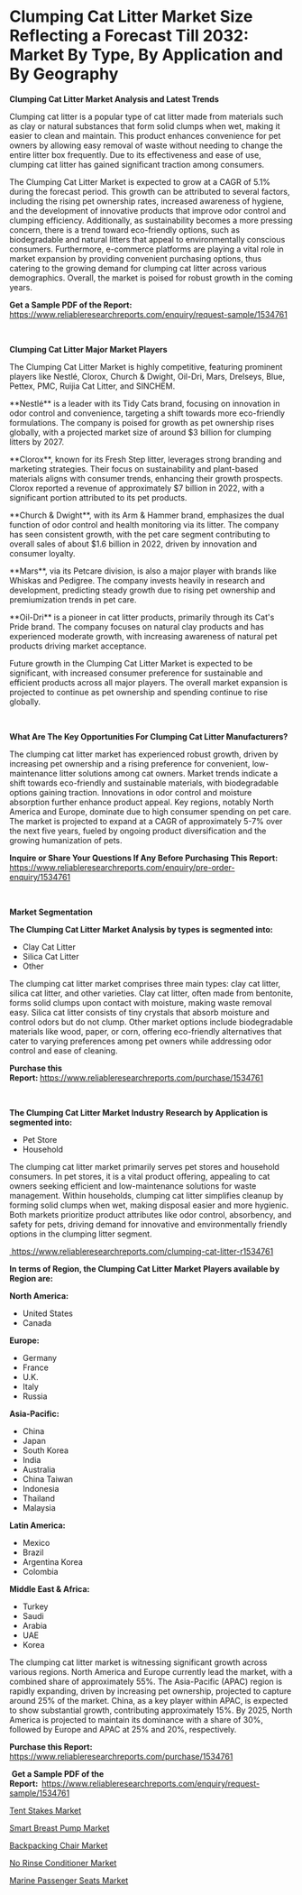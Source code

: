<p><h1>Clumping Cat Litter Market Size Reflecting a Forecast Till 2032: Market By Type, By Application and By Geography</h1></p><p><strong>Clumping Cat Litter Market Analysis and Latest Trends</strong></p>
<p><p>Clumping cat litter is a popular type of cat litter made from materials such as clay or natural substances that form solid clumps when wet, making it easier to clean and maintain. This product enhances convenience for pet owners by allowing easy removal of waste without needing to change the entire litter box frequently. Due to its effectiveness and ease of use, clumping cat litter has gained significant traction among consumers.</p><p>The Clumping Cat Litter Market is expected to grow at a CAGR of 5.1% during the forecast period. This growth can be attributed to several factors, including the rising pet ownership rates, increased awareness of hygiene, and the development of innovative products that improve odor control and clumping efficiency. Additionally, as sustainability becomes a more pressing concern, there is a trend toward eco-friendly options, such as biodegradable and natural litters that appeal to environmentally conscious consumers. Furthermore, e-commerce platforms are playing a vital role in market expansion by providing convenient purchasing options, thus catering to the growing demand for clumping cat litter across various demographics. Overall, the market is poised for robust growth in the coming years.</p></p>
<p><strong>Get a Sample PDF of the Report:&nbsp;</strong> <a href="https://www.reliableresearchreports.com/enquiry/request-sample/1534761?utm_campaign=7&utm_medium=2&utm_source=Github&utm_content=ia&utm_term=09022025&utm_id=clumping-cat-litter">https://www.reliableresearchreports.com/enquiry/request-sample/1534761</a></p>
<p>&nbsp;</p>
<p><strong>Clumping Cat Litter Major Market Players</strong></p>
<p><p>The Clumping Cat Litter Market is highly competitive, featuring prominent players like Nestlé, Clorox, Church & Dwight, Oil-Dri, Mars, Drelseys, Blue, Pettex, PMC, Ruijia Cat Litter, and SINCHEM. </p><p>**Nestlé** is a leader with its Tidy Cats brand, focusing on innovation in odor control and convenience, targeting a shift towards more eco-friendly formulations. The company is poised for growth as pet ownership rises globally, with a projected market size of around $3 billion for clumping litters by 2027.</p><p>**Clorox**, known for its Fresh Step litter, leverages strong branding and marketing strategies. Their focus on sustainability and plant-based materials aligns with consumer trends, enhancing their growth prospects. Clorox reported a revenue of approximately $7 billion in 2022, with a significant portion attributed to its pet products.</p><p>**Church & Dwight**, with its Arm & Hammer brand, emphasizes the dual function of odor control and health monitoring via its litter. The company has seen consistent growth, with the pet care segment contributing to overall sales of about $1.6 billion in 2022, driven by innovation and consumer loyalty.</p><p>**Mars**, via its Petcare division, is also a major player with brands like Whiskas and Pedigree. The company invests heavily in research and development, predicting steady growth due to rising pet ownership and premiumization trends in pet care.</p><p>**Oil-Dri** is a pioneer in cat litter products, primarily through its Cat's Pride brand. The company focuses on natural clay products and has experienced moderate growth, with increasing awareness of natural pet products driving market acceptance.</p><p>Future growth in the Clumping Cat Litter Market is expected to be significant, with increased consumer preference for sustainable and efficient products across all major players. The overall market expansion is projected to continue as pet ownership and spending continue to rise globally.</p></p>
<p>&nbsp;</p>
<p><strong>What Are The Key Opportunities For Clumping Cat Litter Manufacturers?</strong></p>
<p><p>The clumping cat litter market has experienced robust growth, driven by increasing pet ownership and a rising preference for convenient, low-maintenance litter solutions among cat owners. Market trends indicate a shift towards eco-friendly and sustainable materials, with biodegradable options gaining traction. Innovations in odor control and moisture absorption further enhance product appeal. Key regions, notably North America and Europe, dominate due to high consumer spending on pet care. The market is projected to expand at a CAGR of approximately 5-7% over the next five years, fueled by ongoing product diversification and the growing humanization of pets.</p></p>
<p><strong>Inquire or Share Your Questions If Any Before Purchasing This Report:</strong> <a href="https://www.reliableresearchreports.com/enquiry/pre-order-enquiry/1534761?utm_campaign=7&utm_medium=2&utm_source=Github&utm_content=ia&utm_term=09022025&utm_id=clumping-cat-litter">https://www.reliableresearchreports.com/enquiry/pre-order-enquiry/1534761</a></p>
<p>&nbsp;</p>
<p><strong>Market Segmentation</strong></p>
<p><strong>The Clumping Cat Litter Market Analysis by types is segmented into:</strong></p>
<p><ul><li>Clay Cat Litter</li><li>Silica Cat Litter</li><li>Other</li></ul></p>
<p><p>The clumping cat litter market comprises three main types: clay cat litter, silica cat litter, and other varieties. Clay cat litter, often made from bentonite, forms solid clumps upon contact with moisture, making waste removal easy. Silica cat litter consists of tiny crystals that absorb moisture and control odors but do not clump. Other market options include biodegradable materials like wood, paper, or corn, offering eco-friendly alternatives that cater to varying preferences among pet owners while addressing odor control and ease of cleaning.</p></p>
<p><strong>Purchase this Report:&nbsp;</strong><a href="https://www.reliableresearchreports.com/purchase/1534761?utm_campaign=7&utm_medium=2&utm_source=Github&utm_content=ia&utm_term=09022025&utm_id=clumping-cat-litter">https://www.reliableresearchreports.com/purchase/1534761</a></p>
<p>&nbsp;</p>
<p><strong>The Clumping Cat Litter Market Industry Research by Application is segmented into:</strong></p>
<p><ul><li>Pet Store</li><li>Household</li></ul></p>
<p><p>The clumping cat litter market primarily serves pet stores and household consumers. In pet stores, it is a vital product offering, appealing to cat owners seeking efficient and low-maintenance solutions for waste management. Within households, clumping cat litter simplifies cleanup by forming solid clumps when wet, making disposal easier and more hygienic. Both markets prioritize product attributes like odor control, absorbency, and safety for pets, driving demand for innovative and environmentally friendly options in the clumping litter segment.</p></p>
<p><a href="https://www.reliableresearchreports.com/clumping-cat-litter-r1534761?utm_campaign=7&utm_medium=2&utm_source=Github&utm_content=ia&utm_term=09022025&utm_id=clumping-cat-litter">&nbsp;https://www.reliableresearchreports.com/clumping-cat-litter-r1534761</a></p>
<p><strong>In terms of Region, the Clumping Cat Litter Market Players available by Region are:</strong></p>
<p>
    <p> <strong> North America: </strong>
        <ul>
            <li>United States</li>
            <li>Canada</li>
        </ul>
        </p> 
    <p> <strong> Europe: </strong>
        <ul>
            <li>Germany</li>
            <li>France</li>
            <li>U.K.</li>
            <li>Italy</li>
            <li>Russia</li>
        </ul>
        </p> 
    <p> <strong> Asia-Pacific: </strong>
        <ul>
            <li>China</li>
            <li>Japan</li>
            <li>South Korea</li>
            <li>India</li>
            <li>Australia</li>
            <li>China Taiwan</li>
            <li>Indonesia</li>
            <li>Thailand</li>
            <li>Malaysia</li>
        </ul>
        </p> 
    <p> <strong> Latin America: </strong>
        <ul>
            <li>Mexico</li>
            <li>Brazil</li>
            <li>Argentina Korea</li>
            <li>Colombia</li>
        </ul>
        </p> 
    <p> <strong> Middle East & Africa: </strong>
        <ul>
            <li>Turkey</li>
            <li>Saudi</li>
            <li>Arabia</li>
            <li>UAE</li>
            <li>Korea</li>
        </ul>
    </p>
    </p>
<p><p>The clumping cat litter market is witnessing significant growth across various regions. North America and Europe currently lead the market, with a combined share of approximately 55%. The Asia-Pacific (APAC) region is rapidly expanding, driven by increasing pet ownership, projected to capture around 25% of the market. China, as a key player within APAC, is expected to show substantial growth, contributing approximately 15%. By 2025, North America is projected to maintain its dominance with a share of 30%, followed by Europe and APAC at 25% and 20%, respectively.</p></p>
<p><strong>Purchase this Report: </strong><a href="https://www.reliableresearchreports.com/purchase/1534761?utm_campaign=7&utm_medium=2&utm_source=Github&utm_content=ia&utm_term=09022025&utm_id=clumping-cat-litter">https://www.reliableresearchreports.com/purchase/1534761</a></p>
<p>&nbsp;<strong>Get a Sample PDF of the Report:&nbsp;&nbsp;</strong><a href="https://www.reliableresearchreports.com/enquiry/request-sample/1534761?utm_campaign=7&utm_medium=2&utm_source=Github&utm_content=ia&utm_term=09022025&utm_id=clumping-cat-litter">https://www.reliableresearchreports.com/enquiry/request-sample/1534761</a></p>
<p><strong></strong></p>
<p><p><a href="https://github.com/carendesrochers299/Market-Research-Report-List-1/blob/main/tent-stakes-market.md?utm_campaign=7&utm_medium=2&utm_source=Github&utm_content=ia&utm_term=09022025&utm_id=clumping-cat-litter">Tent Stakes Market</a></p><p><a href="https://github.com/loppibsr/Market-Research-Report-List-1/blob/main/smart-breast-pump-market.md?utm_campaign=7&utm_medium=2&utm_source=Github&utm_content=ia&utm_term=09022025&utm_id=clumping-cat-litter">Smart Breast Pump Market</a></p><p><a href="https://github.com/hannajuana198484/Market-Research-Report-List-1/blob/main/backpacking-chair-market.md?utm_campaign=7&utm_medium=2&utm_source=Github&utm_content=ia&utm_term=09022025&utm_id=clumping-cat-litter">Backpacking Chair Market</a></p><p><a href="https://github.com/zitanebeibit9/Market-Research-Report-List-1/blob/main/no-rinse-conditioner-market.md?utm_campaign=7&utm_medium=2&utm_source=Github&utm_content=ia&utm_term=09022025&utm_id=clumping-cat-litter">No Rinse Conditioner Market</a></p><p><a href="https://github.com/alanepetevi/Market-Research-Report-List-1/blob/main/marine-passenger-seats-market.md?utm_campaign=7&utm_medium=2&utm_source=Github&utm_content=ia&utm_term=09022025&utm_id=clumping-cat-litter">Marine Passenger Seats Market</a></p></p>